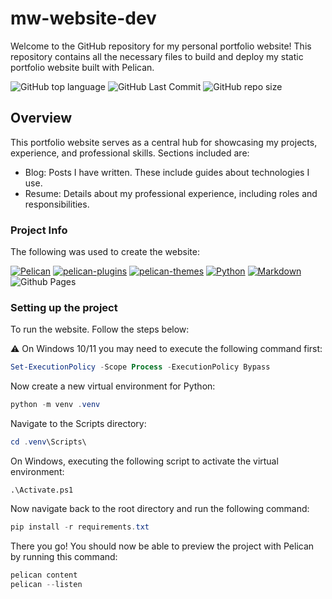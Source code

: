 # mw-website-dev

Welcome to the GitHub repository for my personal portfolio website! This repository contains all the necessary files to build and deploy my static portfolio website built with Pelican.

![GitHub top language](https://img.shields.io/github/languages/top/Xata/mw-website-dev?style=for-the-badge)
![GitHub Last Commit](https://img.shields.io/github/last-commit/Xata/mw-website-dev?style=for-the-badge)
![GitHub repo size](https://img.shields.io/github/repo-size/Xata/mw-website-dev?style=for-the-badge)

## Overview

This portfolio website serves as a central hub for showcasing my projects, experience, and professional skills. Sections included are:

- Blog: Posts I have written. These include guides about technologies I use.
- Resume: Details about my professional experience, including roles and responsibilities.

### Project Info

The following was used to create the website:

[![Pelican](https://img.shields.io/static/v1?style=for-the-badge&message=pelican&color=14A0C4&logo=Pelican&logoColor=FFFFFF&label=)](https://github.com/getpelican/pelican)
[![pelican-plugins](https://img.shields.io/static/v1?style=for-the-badge&message=pelican-plugins&color=14A0C4&logo=GitHub&logoColor=FFFFFF&label=)](https://github.com/getpelican/pelican-plugins/tree/master)
[![pelican-themes](https://img.shields.io/static/v1?style=for-the-badge&message=pelican-themes&color=14A0C4&logo=GitHub&logoColor=FFFFFF&label=)](https://github.com/getpelican/pelican-themes/tree/master/pelican-bootstrap3)
[![Python](https://img.shields.io/badge/python-3670A0?style=for-the-badge&logo=python&logoColor=ffdd54)](https://www.python.org/)
[![Markdown](https://img.shields.io/badge/markdown-%23000000.svg?style=for-the-badge&logo=markdown&logoColor=white)](https://daringfireball.net/projects/markdown/)
![Github Pages](https://img.shields.io/badge/github%20pages-121013?style=for-the-badge&logo=github&logoColor=white)

### Setting up the project 

To run the website. Follow the steps below:

⚠️ On Windows 10/11 you may need to execute the following command first:
```powershell
Set-ExecutionPolicy -Scope Process -ExecutionPolicy Bypass
```

Now create a new virtual environment for Python:
```powershell
python -m venv .venv
```

Navigate to the Scripts directory:
```powershell
cd .venv\Scripts\
```

On Windows, executing the following script to activate the virtual environment:
```powerhsell
.\Activate.ps1
```

Now navigate back to the root directory and run the following command:
```powershell
pip install -r requirements.txt
```

There you go! You should now be able to preview the project with Pelican by running this command:
```python
pelican content
pelican --listen
```



